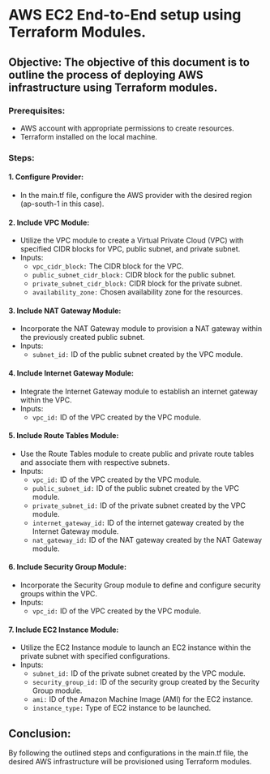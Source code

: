 # AWS EC2 End-to-End setup using Terraform Modules.

## Objective: The objective of this document is to outline the process of deploying AWS infrastructure using Terraform modules.

### Prerequisites:

- AWS account with appropriate permissions to create resources.
- Terraform installed on the local machine.

### Steps:

#### 1. Configure Provider:

- In the main.tf file, configure the AWS provider with the desired region (ap-south-1 in this case).

#### 2. Include VPC Module:

- Utilize the VPC module to create a Virtual Private Cloud (VPC) with specified CIDR blocks for VPC, public subnet, and private subnet.
- Inputs:
  - `vpc_cidr_block:` The CIDR block for the VPC.
  - `public_subnet_cidr_block:` CIDR block for the public subnet.
  - `private_subnet_cidr_block:` CIDR block for the private subnet.
  - `availability_zone:` Chosen availability zone for the resources.

#### 3. Include NAT Gateway Module:

- Incorporate the NAT Gateway module to provision a NAT gateway within the previously created public subnet.
- Inputs:
  - `subnet_id:` ID of the public subnet created by the VPC module.

#### 4. Include Internet Gateway Module:

- Integrate the Internet Gateway module to establish an internet gateway within the VPC.
- Inputs:
  - `vpc_id:` ID of the VPC created by the VPC module.
  
#### 5. Include Route Tables Module:

- Use the Route Tables module to create public and private route tables and associate them with respective subnets.
- Inputs:
  - `vpc_id:` ID of the VPC created by the VPC module.
  - `public_subnet_id:` ID of the public subnet created by the VPC module.
  - `private_subnet_id:` ID of the private subnet created by the VPC module.
  - `internet_gateway_id:` ID of the internet gateway created by the Internet Gateway module.
  - `nat_gateway_id:` ID of the NAT gateway created by the NAT Gateway module.
  
#### 6. Include Security Group Module:

- Incorporate the Security Group module to define and configure security groups within the VPC.
- Inputs:
  - `vpc_id:` ID of the VPC created by the VPC module.
  
#### 7. Include EC2 Instance Module:

- Utilize the EC2 Instance module to launch an EC2 instance within the private subnet with specified configurations.
- Inputs:
  - `subnet_id:` ID of the private subnet created by the VPC module.
  - `security_group_id:` ID of the security group created by the Security Group module.
  - `ami:` ID of the Amazon Machine Image (AMI) for the EC2 instance.
  - `instance_type:` Type of EC2 instance to be launched.

## Conclusion:
By following the outlined steps and configurations in the main.tf file, the desired AWS infrastructure will be provisioned using Terraform modules.
